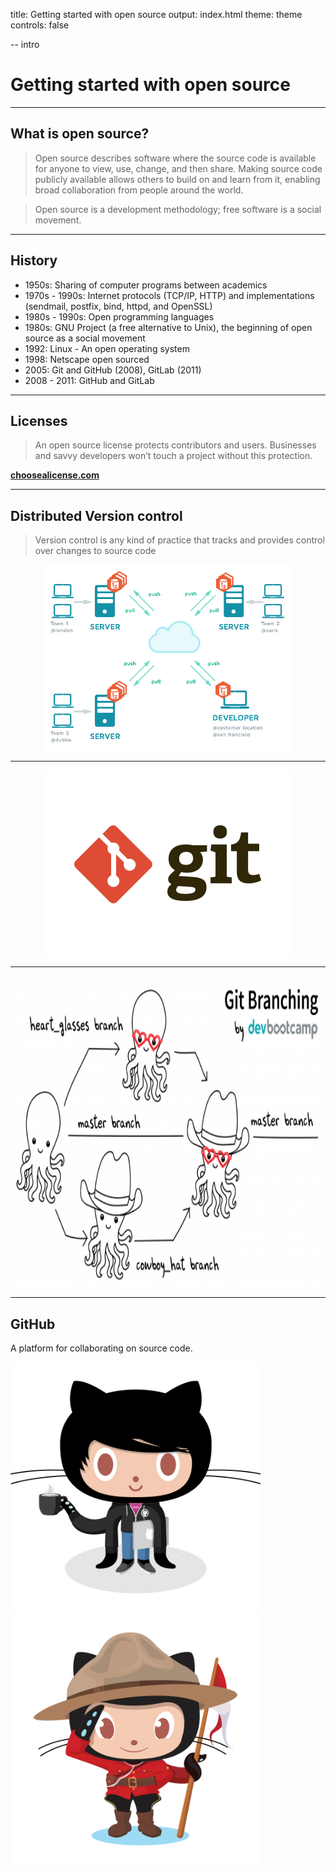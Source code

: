 title: Getting started with open source
output: index.html
theme: theme
controls: false

-- intro

# Getting started with open source

---

## What is open source?

> Open source describes software where the source code is available for anyone to view, use, change, and then share. Making source code publicly available allows others to build on and learn from it, enabling broad collaboration from people around the world.

> Open source is a development methodology; free software is a social movement.

---

## History

- 1950s: Sharing of computer programs between academics
- 1970s - 1990s: Internet protocols (TCP/IP, HTTP) and implementations (sendmail, postfix, bind, httpd, and OpenSSL)
- 1980s - 1990s: Open programming languages
- 1980s: GNU Project (a free alternative to Unix), the beginning of open source as a social movement
- 1992: Linux - An open operating system
- 1998: Netscape open sourced
- 2005: Git and GitHub (2008), GitLab (2011)
- 2008 - 2011: GitHub and GitLab

---

## Licenses


> An open source license protects contributors and users. Businesses and savvy developers won’t touch a project without this protection.

**[choosealicense.com](https://choosealicense.com/)**

---

## Distributed Version control

> Version control is any kind of practice that tracks and provides control over changes to source code

<img src="img/distributed-vcs.png" alt="Distributed version control" style="height: 300px; margin: 0 auto; display: block;">

---

<img src="img/git-logo.png" alt="Git" style="height: 300px; margin: 0 auto; display: block;">

---

[<img src="img/branches_git.png" alt="Git branches" style="height: 500px; margin: 0 auto; display: block;">](https://git-scm.com/)

---

## GitHub

A platform for collaborating on source code.

[<img alt="Codercat" src="img/codercat.jpg" style="height: 400px;">](https://octodex.github.com/) [<img alt="Mountietocat" src="img/mountietocat.png" style="height: 400px;">](https://octodex.github.com/)
